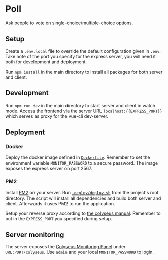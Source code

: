 # Poll

Ask people to vote on single-choice/multiple-choice options.

## Setup

Create a `.env.local` file to override the default configuration given in `.env`.
Take note of the port you specify for the express server, you will need it both for development and deployment.

Run `npm install` in the main directory to install all packages for both server and client.

## Development

Run `npm run dev` in the main directory to start server and client in watch mode.
Access the frontend via the server URL `localhost:{{EXPRESS_PORT}}` which serves as proxy for the vue-cli dev-server.

## Deployment

### Docker

Deploy the docker image defined in [`Dockerfile`](Dockerfile).
Remember to set the environment variable `MONITOR_PASSWORD` to a secure password.
The image exposes the express server on port 2567.

### PM2

Install [PM2](https://pm2.keymetrics.io/) on your server.
Run [`.deploy/deploy.sh`](.deploy/deploy.sh) from the project's root directory.
The script will install all dependencies and build both server and client.
Afterwards it uses PM2 to run the application.

Setup your reverse proxy according to [the colyseus manual](https://docs.colyseus.io/deployment/#nginx-recommended).
Remember to put in the `EXPRESS_PORT` you specified during setup.

## Server monitoring

The server exposes the [Colyseus Monitoring Panel](https://docs.colyseus.io/tools/monitor/) under `URL:PORT/colyseus`.
Use `admin` and your local `MONITOR_PASSWORD` to login.
